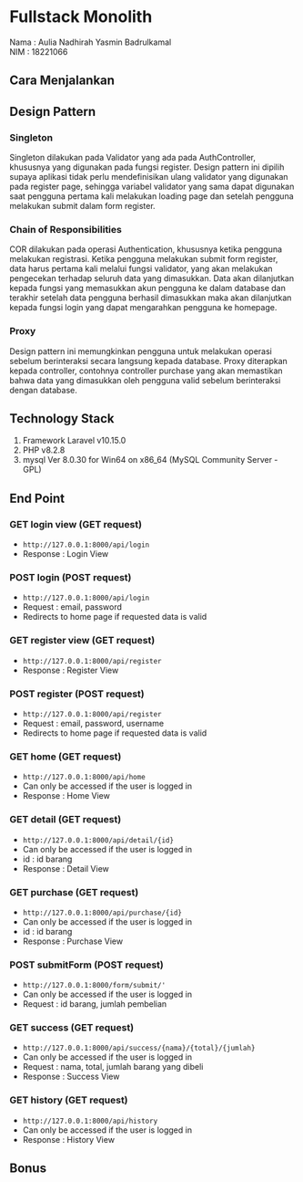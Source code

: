 # Fullstack Monolith
Nama : Aulia Nadhirah Yasmin Badrulkamal <br />
NIM : 18221066 <br />

## Cara Menjalankan 

## Design Pattern
### Singleton
Singleton dilakukan pada Validator yang ada pada AuthController, khususnya yang digunakan pada fungsi register. Design pattern ini dipilih supaya aplikasi tidak perlu mendefinisikan ulang validator yang digunakan pada register page, sehingga variabel validator yang sama dapat digunakan saat pengguna pertama kali melakukan loading page dan setelah pengguna melakukan submit dalam form register. 

### Chain of Responsibilities
COR dilakukan pada operasi Authentication, khususnya ketika pengguna melakukan registrasi. Ketika pengguna melakukan submit form register, data harus pertama kali melalui fungsi validator, yang akan melakukan pengecekan terhadap seluruh data yang dimasukkan. Data akan dilanjutkan kepada fungsi yang memasukkan akun pengguna ke dalam database dan terakhir setelah data pengguna berhasil dimasukkan maka akan dilanjutkan kepada fungsi login yang dapat mengarahkan pengguna ke homepage. 

### Proxy
Design pattern ini memungkinkan pengguna untuk melakukan operasi sebelum berinteraksi secara langsung kepada database. Proxy diterapkan kepada controller, contohnya controller purchase yang akan memastikan bahwa data yang dimasukkan oleh pengguna valid sebelum berinteraksi dengan database. 

## Technology Stack
1. Framework Laravel v10.15.0
2. PHP v8.2.8
3. mysql  Ver 8.0.30 for Win64 on x86_64 (MySQL Community Server - GPL)

## End Point
### GET login view (GET request)
- `http://127.0.0.1:8000/api/login`
- Response : Login View

### POST login (POST request)
- `http://127.0.0.1:8000/api/login`
- Request : email, password
- Redirects to home page if requested data is valid

### GET register view (GET request)
- `http://127.0.0.1:8000/api/register`
- Response : Register View

### POST register (POST request)
- `http://127.0.0.1:8000/api/register`
- Request : email, password, username
- Redirects to home page if requested data is valid

### GET home (GET request)
- `http://127.0.0.1:8000/api/home`
- Can only be accessed if the user is logged in
- Response : Home View

### GET detail (GET request)
- `http://127.0.0.1:8000/api/detail/{id}`
- Can only be accessed if the user is logged in
- id : id barang
- Response : Detail  View

### GET purchase (GET request)
- `http://127.0.0.1:8000/api/purchase/{id}`
- Can only be accessed if the user is logged in
- id : id barang
- Response : Purchase  View

### POST submitForm (POST request)
- `http://127.0.0.1:8000/form/submit/'`
- Can only be accessed if the user is logged in
- Request : id barang, jumlah pembelian

### GET success (GET request)
- `http://127.0.0.1:8000/api/success/{nama}/{total}/{jumlah}`
- Can only be accessed if the user is logged in
- Request : nama, total, jumlah barang yang dibeli
- Response : Success  View

### GET history (GET request)
- `http://127.0.0.1:8000/api/history`
- Can only be accessed if the user is logged in
- Response : History  View
## Bonus
